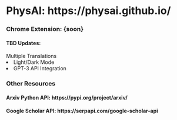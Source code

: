 <h1> PhysAI: https://physai.github.io/
<h3> Chrome Extension: {soon}
  <h4> TBD Updates: </h4
    <li> Multiple Translations </li>
  <li> Light/Dark Mode </li>
  <li> GPT-3 API Integration </li>
<h3> Other Resources </h3>
<h4> Arxiv Python API: https://pypi.org/project/arxiv/ </h4> 
<h4> Google Scholar API: https://serpapi.com/google-scholar-api </h4>
